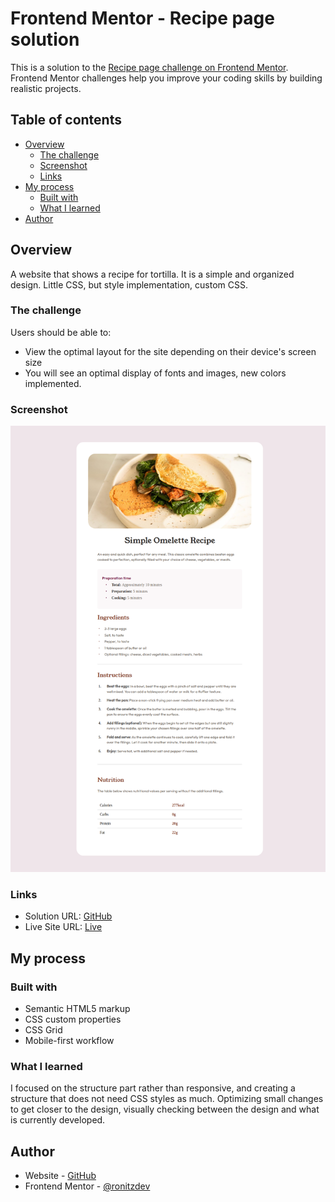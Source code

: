 # Frontend Mentor - Recipe page solution

This is a solution to the [Recipe page challenge on Frontend Mentor](https://www.frontendmentor.io/challenges/recipe-page-KiTsR8QQKm). Frontend Mentor challenges help you improve your coding skills by building realistic projects.

## Table of contents

- [Overview](#overview)
  - [The challenge](#the-challenge)
  - [Screenshot](#screenshot)
  - [Links](#links)
- [My process](#my-process)
  - [Built with](#built-with)
  - [What I learned](#what-i-learned)
- [Author](#author)

## Overview

A website that shows a recipe for tortilla.
It is a simple and organized design.
Little CSS, but style implementation, custom CSS.

### The challenge

Users should be able to:

- View the optimal layout for the site depending on their device's screen size
- You will see an optimal display of fonts and images, new colors implemented.

### Screenshot

![Screenshot](./assets/images/screenshot.png)

### Links

- Solution URL: [GitHub](https://github.com/ronitzdev/recipe-page)
- Live Site URL: [Live](https://recipe-page-ronitzdev.netlify.app/)

## My process

### Built with

- Semantic HTML5 markup
- CSS custom properties
- CSS Grid
- Mobile-first workflow

### What I learned

I focused on the structure part rather than responsive, and creating a structure that does not need CSS styles as much.
Optimizing small changes to get closer to the design, visually checking between the design and what is currently developed.

## Author

- Website - [GitHub](https://github.com/ronitzdev)
- Frontend Mentor - [@ronitzdev](https://www.frontendmentor.io/profile/ronitzdev)
